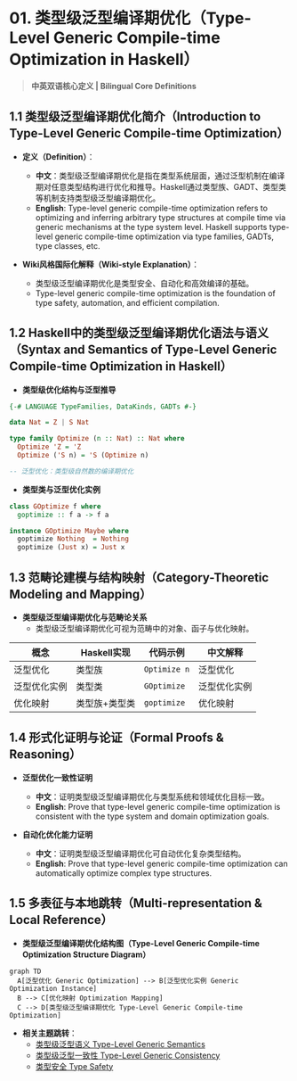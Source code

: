 # 01. 类型级泛型编译期优化（Type-Level Generic Compile-time Optimization in Haskell）

> **中英双语核心定义 | Bilingual Core Definitions**

## 1.1 类型级泛型编译期优化简介（Introduction to Type-Level Generic Compile-time Optimization）

- **定义（Definition）**：
  - **中文**：类型级泛型编译期优化是指在类型系统层面，通过泛型机制在编译期对任意类型结构进行优化和推导。Haskell通过类型族、GADT、类型类等机制支持类型级泛型编译期优化。
  - **English**: Type-level generic compile-time optimization refers to optimizing and inferring arbitrary type structures at compile time via generic mechanisms at the type system level. Haskell supports type-level generic compile-time optimization via type families, GADTs, type classes, etc.

- **Wiki风格国际化解释（Wiki-style Explanation）**：
  - 类型级泛型编译期优化是类型安全、自动化和高效编译的基础。
  - Type-level generic compile-time optimization is the foundation of type safety, automation, and efficient compilation.

## 1.2 Haskell中的类型级泛型编译期优化语法与语义（Syntax and Semantics of Type-Level Generic Compile-time Optimization in Haskell）

- **类型级优化结构与泛型推导**

```haskell
{-# LANGUAGE TypeFamilies, DataKinds, GADTs #-}

data Nat = Z | S Nat

type family Optimize (n :: Nat) :: Nat where
  Optimize 'Z = 'Z
  Optimize ('S n) = 'S (Optimize n)

-- 泛型优化：类型级自然数的编译期优化
```

- **类型类与泛型优化实例**

```haskell
class GOptimize f where
  goptimize :: f a -> f a

instance GOptimize Maybe where
  goptimize Nothing  = Nothing
  goptimize (Just x) = Just x
```

## 1.3 范畴论建模与结构映射（Category-Theoretic Modeling and Mapping）

- **类型级泛型编译期优化与范畴论关系**
  - 类型级泛型编译期优化可视为范畴中的对象、函子与优化映射。

| 概念 | Haskell实现 | 代码示例 | 中文解释 |
|------|-------------|----------|----------|
| 泛型优化 | 类型族 | `Optimize n` | 泛型优化 |
| 泛型优化实例 | 类型类 | `GOptimize` | 泛型优化实例 |
| 优化映射 | 类型族+类型类 | `goptimize` | 优化映射 |

## 1.4 形式化证明与论证（Formal Proofs & Reasoning）

- **泛型优化一致性证明**
  - **中文**：证明类型级泛型编译期优化与类型系统和领域优化目标一致。
  - **English**: Prove that type-level generic compile-time optimization is consistent with the type system and domain optimization goals.

- **自动化优化能力证明**
  - **中文**：证明类型级泛型编译期优化可自动优化复杂类型结构。
  - **English**: Prove that type-level generic compile-time optimization can automatically optimize complex type structures.

## 1.5 多表征与本地跳转（Multi-representation & Local Reference）

- **类型级泛型编译期优化结构图（Type-Level Generic Compile-time Optimization Structure Diagram）**

```mermaid
graph TD
  A[泛型优化 Generic Optimization] --> B[泛型优化实例 Generic Optimization Instance]
  B --> C[优化映射 Optimization Mapping]
  C --> D[类型级泛型编译期优化 Type-Level Generic Compile-time Optimization]
```

- **相关主题跳转**：
  - [类型级泛型语义 Type-Level Generic Semantics](./01-Type-Level-Generic-Semantics.md)
  - [类型级泛型一致性 Type-Level Generic Consistency](./01-Type-Level-Generic-Consistency.md)
  - [类型安全 Type Safety](./01-Type-Safety.md)
